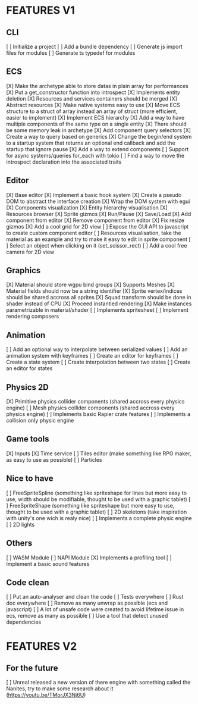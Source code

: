 # FEATURES V1

## CLI

[ ] Initialize a project
[ ] Add a bundle dependency
[ ] Generate js import files for modules
[ ] Generate ts typedef for modules

## ECS

[X] Make the archetype able to store datas in plain array for performances
[X] Put a get_constructor function into introspect
[X] Implements entity deletion
[X] Resources and services containers should be merged
[X] Abstract resources
[X] Make native systems easy to use
[X] Move ECS structure to a struct of array instead an array of struct (more efficient, easier to implement)
[X] Implement ECS hierarchy
[X] Add a way to have multiple components of the same type on a single entity
[X] There should be some memory leak in archetype
[X] Add component query selectors
[X] Create a way to query based on generics
[X] Change the begin/end system to a startup system that returns an optional end callback and add the startup that ignore pause
[X] Add a way to extend components
[ ] Support for async systems/queries for_each with tokio
[ ] Find a way to move the introspect declaration into the associated traits

## Editor

[X] Base editor
[X] Implement a basic hook system
[X] Create a pseudo DOM to abstract the interface creation
[X] Wrap the DOM system with egui
[X] Components visualization
[X] Entity hierarchy visualisation
[X] Resources browser
[X] Sprite gizmos
[X] Run/Pause
[X] Save/Load
[X] Add component from editor
[X] Remove component from editor
[X] Fix resize gizmos
[X] Add a cool grid for 2D view
[ ] Expose the GUI API to javascript to create custom component editor
[ ] Resources visualisation, take the material as an example and try to make it easy to edit in sprite component
[ ] Select an object when clicking on it (set_scissor_rect)
[ ] Add a cool free camera for 2D view

## Graphics

[X] Material should store wgpu bind groups
[X] Supports Meshes
[X] Material fields should now be a string identifier
[X] Sprite vertex/indices should be shared accross all sprites
[X] Squad transform should be done in shader instead of CPU
[X] Proceed instantied rendering
[X] Make instances parametrizable in material/shader
[ ] Implements spritesheet
[ ] Implement rendering composers

## Animation

[ ] Add an optional way to interpolate between serialized values
[ ] Add an animation system with keyframes
[ ] Create an editor for keyframes
[ ] Create a state system
[ ] Create interpolation between two states
[ ] Create an editor for states

## Physics 2D

[X] Primitive physics collider components (shared accross every physics engine)
[ ] Mesh physics collider components (shared accross every physics engine)
[ ] Implements basic Rapier crate features
[ ] Implements a collision only physic engine

## Game tools

[X] Inputs
[X] Time service
[ ] Tiles editor (make something like RPG maker, as easy to use as possible)
[ ] Particles

## Nice to have

[ ] FreeSpriteSpline (something like spriteshape for lines but more easy to use, width should be modifiable, thought to be used with a graphic tablet)
[ ] FreeSpriteShape (something like spriteshape but more easy to use, thought to be used with a graphic tablet)
[ ] 2D skeletons (take inspiration with unity's one wich is realy nice)
[ ] Implements a complete physic engine
[ ] 2D lights

## Others

[ ] WASM Module
[ ] NAPI Module
[X] Implements a profiling tool
[ ] Implement a basic sound features

## Code clean

[ ] Put an auto-analyser and clean the code
[ ] Tests everywhere
[ ] Rust doc everywhere
[ ] Remove as many unwrap as possible (ecs and javascript)
[ ] A lot of unsafe code were created to avoid lifetime issue in ecs, remove as many as possible
[ ] Use a tool that detect unused dependencies

# FEATURES V2

## For the future

[ ] Unreal released a new version of there engine with something called the Nanites, try to make some research about it (https://youtu.be/TMorJX3Nj6U)
